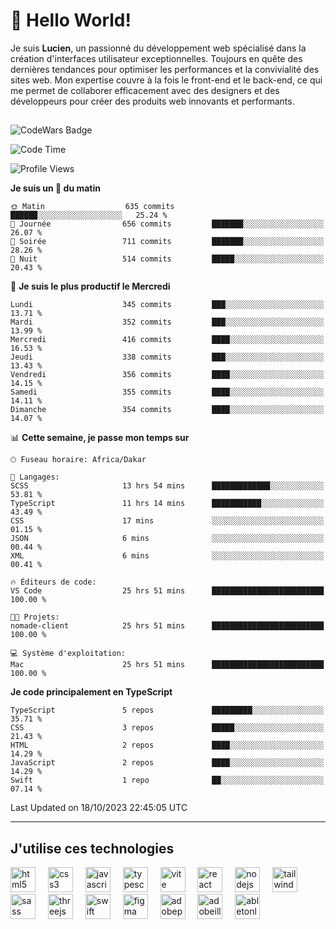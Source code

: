 # 👋 Hello World!

Je suis **Lucien**, un passionné du développement web spécialisé dans la création d'interfaces utilisateur exceptionnelles. Toujours en quête des dernières tendances pour optimiser les performances et la convivialité des sites web. Mon expertise couvre à la fois le front-end et le back-end, ce qui me permet de collaborer efficacement avec des designers et des développeurs pour créer des produits web innovants et performants.

##

![CodeWars Badge](https://www.codewars.com/users/xyhomi3/badges/small)

<!--START_SECTION:waka-->
![Code Time](http://img.shields.io/badge/Code%20Time-122%20hrs%2020%20mins-blue)

![Profile Views](http://img.shields.io/badge/Vues%20du%20profil-22-blue)

**Je suis un 🐤 du matin** 

```text
🌞 Matin                  635 commits         ██████░░░░░░░░░░░░░░░░░░░   25.24 % 
🌆 Journée                656 commits         ███████░░░░░░░░░░░░░░░░░░   26.07 % 
🌃 Soirée                 711 commits         ███████░░░░░░░░░░░░░░░░░░   28.26 % 
🌙 Nuit                   514 commits         █████░░░░░░░░░░░░░░░░░░░░   20.43 % 
```
📅 **Je suis le plus productif le Mercredi** 

```text
Lundi                    345 commits         ███░░░░░░░░░░░░░░░░░░░░░░   13.71 % 
Mardi                    352 commits         ███░░░░░░░░░░░░░░░░░░░░░░   13.99 % 
Mercredi                 416 commits         ████░░░░░░░░░░░░░░░░░░░░░   16.53 % 
Jeudi                    338 commits         ███░░░░░░░░░░░░░░░░░░░░░░   13.43 % 
Vendredi                 356 commits         ████░░░░░░░░░░░░░░░░░░░░░   14.15 % 
Samedi                   355 commits         ████░░░░░░░░░░░░░░░░░░░░░   14.11 % 
Dimanche                 354 commits         ████░░░░░░░░░░░░░░░░░░░░░   14.07 % 
```


📊 **Cette semaine, je passe mon temps sur** 

```text
🕑︎ Fuseau horaire: Africa/Dakar

💬 Langages: 
SCSS                     13 hrs 54 mins      █████████████░░░░░░░░░░░░   53.81 % 
TypeScript               11 hrs 14 mins      ███████████░░░░░░░░░░░░░░   43.49 % 
CSS                      17 mins             ░░░░░░░░░░░░░░░░░░░░░░░░░   01.15 % 
JSON                     6 mins              ░░░░░░░░░░░░░░░░░░░░░░░░░   00.44 % 
XML                      6 mins              ░░░░░░░░░░░░░░░░░░░░░░░░░   00.41 % 

🔥 Éditeurs de code: 
VS Code                  25 hrs 51 mins      █████████████████████████   100.00 % 

🐱‍💻 Projets: 
nomade-client            25 hrs 51 mins      █████████████████████████   100.00 % 

💻 Système d'exploitation: 
Mac                      25 hrs 51 mins      █████████████████████████   100.00 % 
```

**Je code principalement en TypeScript** 

```text
TypeScript               5 repos             █████████░░░░░░░░░░░░░░░░   35.71 % 
CSS                      3 repos             █████░░░░░░░░░░░░░░░░░░░░   21.43 % 
HTML                     2 repos             ████░░░░░░░░░░░░░░░░░░░░░   14.29 % 
JavaScript               2 repos             ████░░░░░░░░░░░░░░░░░░░░░   14.29 % 
Swift                    1 repo              ██░░░░░░░░░░░░░░░░░░░░░░░   07.14 % 
```




 Last Updated on 18/10/2023 22:45:05 UTC
<!--END_SECTION:waka-->
---

## J'utilise ces technologies

<div align="left">
  <img src="https://skillicons.dev/icons?i=html" height="40" alt="html5 logo"  />
  <img width="12" />
  <img src="https://skillicons.dev/icons?i=css" height="40" alt="css3 logo"  />
  <img width="12" />
  <img src="https://skillicons.dev/icons?i=js" height="40" alt="javascript logo"  />
  <img width="12" />
  <img src="https://skillicons.dev/icons?i=ts" height="40" alt="typescript logo"  />
  <img width="12" />
  <img src="https://skillicons.dev/icons?i=vite" height="40" alt="vite logo"  />
  <img width="12" />
  <img src="https://skillicons.dev/icons?i=react" height="40" alt="react logo"  />
  <img width="12" />
  <img src="https://cdn.jsdelivr.net/gh/devicons/devicon/icons/nodejs/nodejs-original.svg" height="40" alt="nodejs logo"  />
  <img width="12" />
  <img src="https://skillicons.dev/icons?i=tailwind" height="40" alt="tailwindcss logo"  />
  <img width="12" />
  <img src="https://skillicons.dev/icons?i=sass" height="40" alt="sass logo"  />
  <img width="12" />
  <img src="https://skillicons.dev/icons?i=threejs" height="40" alt="threejs logo"  />
  <img width="12" />
  <img src="https://skillicons.dev/icons?i=swift" height="40" alt="swift logo"  />
  <img width="12" />
  <img src="https://skillicons.dev/icons?i=figma" height="40" alt="figma logo"  />
  <img width="12" />
  <img src="https://skillicons.dev/icons?i=ps" height="40" alt="adobephotoshop logo"  />
  <img width="12" />
  <img src="https://skillicons.dev/icons?i=ai" height="40" alt="adobeillustrator logo"  />
  <img width="12" />
  <img src="https://skillicons.dev/icons?i=ableton" height="40" alt="abletonlive logo"  />
</div>



